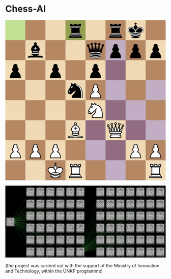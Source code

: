 # Chess-AI

![Random position from a game](https://github.com/Cence2002/Chess-AI/blob/main/chess_position.jpg)

![Checking possibilities from a random position](https://github.com/Cence2002/Chess-AI/blob/main/chess_possibilities.jpg)

(the project was carried out with the support of the Ministry of Innovation and Technology, within the ÚNKP programme)
